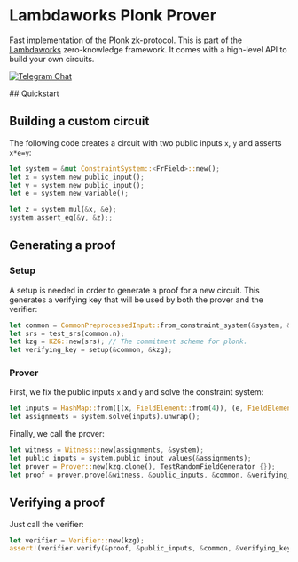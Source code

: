 # Lambdaworks Plonk Prover
Fast implementation of the Plonk zk-protocol. This is part of the [Lambdaworks](https://github.com/lambdaclass/lambdaworks) zero-knowledge framework. It comes with a high-level API to build your own circuits.

<div>

[![Telegram Chat][tg-badge]][tg-url]

[tg-badge]: https://img.shields.io/static/v1?color=green&logo=telegram&label=chat&style=flat&message=join
[tg-url]: https://t.me/+98Whlzql7Hs0MDZh

</div>
## Quickstart

## Building a custom circuit
The following code creates a circuit with two public inputs `x`, `y` and asserts `x*e=y`:

```rust
let system = &mut ConstraintSystem::<FrField>::new();
let x = system.new_public_input();
let y = system.new_public_input();
let e = system.new_variable();

let z = system.mul(&x, &e);    
system.assert_eq(&y, &z);;
```

## Generating a proof
### Setup
A setup is needed in order to generate a proof for a new circuit. This generates a verifying key that will be used by both the prover and the verifier:

```rust
let common = CommonPreprocessedInput::from_constraint_system(&system, &ORDER_R_MINUS_1_ROOT_UNITY);
let srs = test_srs(common.n);
let kzg = KZG::new(srs); // The commitment scheme for plonk.
let verifying_key = setup(&common, &kzg);
```

### Prover
First, we fix the public inputs `x` and `y` and solve the constraint system:
```rust
let inputs = HashMap::from([(x, FieldElement::from(4)), (e, FieldElement::from(3))]);
let assignments = system.solve(inputs).unwrap();
```

Finally, we call the prover:
```rust
let witness = Witness::new(assignments, &system);
let public_inputs = system.public_input_values(&assignments);
let prover = Prover::new(kzg.clone(), TestRandomFieldGenerator {});
let proof = prover.prove(&witness, &public_inputs, &common, &verifying_key);
```

## Verifying a proof
Just call the verifier:

```rust
let verifier = Verifier::new(kzg);
assert!(verifier.verify(&proof, &public_inputs, &common, &verifying_key));
```

